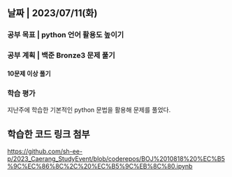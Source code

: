 ## 날짜 | 2023/07/11(화)
### 공부 목표 | python 언어 활용도 높이기
### 공부 계획 | 백준 Bronze3 문제 풀기
#### 10문제 이상 풀기
### 학습 평가
지난주에 학습한 기본적인 python  문법을 활용해 문제를 풀었다.
## 학습한 코드 링크 첨부
<https://github.com/sh-ee-p/2023_Caerang_StudyEvent/blob/coderepos/BOJ%2010818%20%EC%B5%9C%EC%86%8C%2C%20%EC%B5%9C%EB%8C%80.ipynb>
